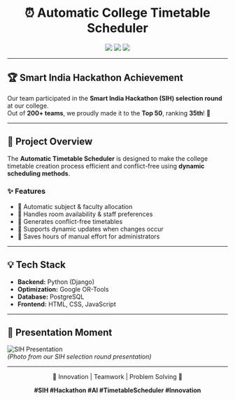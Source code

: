 <h1 align="center">⏰ Automatic College Timetable Scheduler</h1>

<p align="center">
  <img src="https://img.shields.io/badge/Status-Top%2050%20in%20SIH%20Selection-brightgreen?style=for-the-badge" />
  <img src="https://img.shields.io/badge/Rank-35-blueviolet?style=for-the-badge" />
  <img src="https://img.shields.io/badge/Tech-Python%20%7C%20Django%20%7C%20OR--Tools%20%7C%20PostgreSQL-orange?style=for-the-badge" />
</p>

---

## 🏆 Smart India Hackathon Achievement  
Our team participated in the **Smart India Hackathon (SIH) selection round** at our college.  
Out of **200+ teams**, we proudly made it to the **Top 50**, ranking **35th**! 🎉  

---

## 📌 Project Overview  
The **Automatic Timetable Scheduler** is designed to make the college timetable creation process efficient and conflict-free using **dynamic scheduling methods**.  

### ✨ Features  
- 🔹 Automatic subject & faculty allocation  
- 🔹 Handles room availability & staff preferences  
- 🔹 Generates conflict-free timetables  
- 🔹 Supports dynamic updates when changes occur  
- 🔹 Saves hours of manual effort for administrators  

---

## 💡 Tech Stack  
- **Backend:** Python (Django)  
- **Optimization:** Google OR-Tools  
- **Database:** PostgreSQL  
- **Frontend:** HTML, CSS, JavaScript  

---

## 📸 Presentation Moment  
![SIH Presentation](your-image-link-here.png)  
*(Photo from our SIH selection round presentation)*  

---

<p align="center">🚀 Innovation | Teamwork | Problem Solving 🚀</p>
<p align="center">
  <b>#SIH #Hackathon #AI #TimetableScheduler #Innovation</b>
</p>

